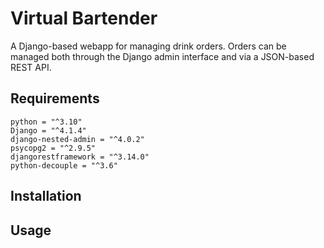 # Virtual Bartender

A Django-based webapp for managing drink orders. Orders can be managed both through the Django admin interface and via a JSON-based REST API.

## Requirements

```
python = "^3.10"
Django = "^4.1.4"
django-nested-admin = "^4.0.2"
psycopg2 = "^2.9.5"
djangorestframework = "^3.14.0"
python-decouple = "^3.6"
```

## Installation

## Usage
